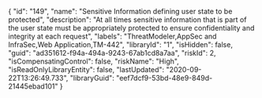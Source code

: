 {
  "id": "149",
  "name": "Sensitive Information defining user state to be protected",
  "description": "At all times sensitive information that is part of the user state must be appropriately protected to ensure confidentiality and integrity at each request",
  "labels": "ThreatModeler,AppSec and InfraSec,Web Application,TM-442",
  "libraryId": "1",
  "isHidden": false,
  "guid": "ad351612-f94a-494a-9243-67ab1cd8a7aa",
  "riskId": 2,
  "isCompensatingControl": false,
  "riskName": "High",
  "isReadOnlyLibraryEntity": false,
  "lastUpdated": "2020-09-22T13:26:49.733",
  "libraryGuid": "eef7dcf9-53bd-48e9-849d-21445ebad101"
}